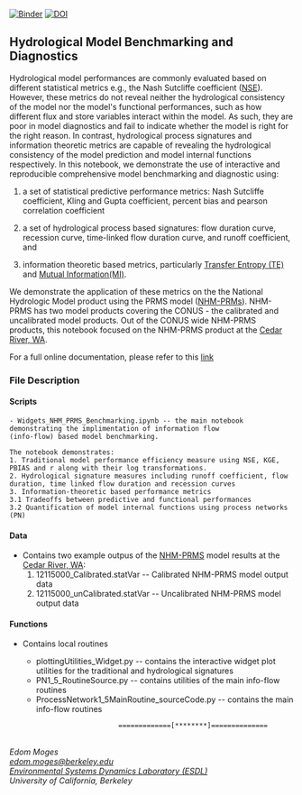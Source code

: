 [![Binder](https://mybinder.org/badge_logo.svg)](https://mybinder.org/v2/gh/EMscience/HydroBench/HEAD)
[![DOI](https://zenodo.org/badge/375593287.svg)](https://zenodo.org/badge/latestdoi/375593287)

## Hydrological Model Benchmarking and Diagnostics

Hydrological model performances are commonly evaluated based on different statistical metrics e.g., the Nash Sutcliffe 
coefficient ([NSE](https://en.wikipedia.org/wiki/Nash%E2%80%93Sutcliffe_model_efficiency_coefficient)). However, these metrics 
do not reveal neither the hydrological consistency of the model nor the model's functional performances, such as how different 
flux and store variables interact within the model. As such, they are poor in model diagnostics and fail to indicate whether 
the model is right for the right reason. In contrast, hydrological process signatures and information theoretic metrics are 
capable of revealing the hydrological consistency of the model prediction and model internal functions respectively. In this 
notebook, we demonstrate the use of interactive and reproducible comprehensive model benchmarking and diagnostic using:

1) a set of statistical predictive performance metrics: Nash Sutcliffe coefficient, Kling and Gupta coefficient, percent bias and pearson correlation coefficient

2) a set of hydrological process based signatures: flow duration curve, recession curve, time-linked flow duration curve, and runoff coefficient, and

3) information theoretic based metrics, particularly [Transfer Entropy (TE)](https://en.wikipedia.org/wiki/Transfer_entropy) and [Mutual Information(MI)](https://en.wikipedia.org/wiki/Mutual_information). 

We demonstrate the application of these metrics on the the National Hydrologic Model product using the PRMS model ([NHM-PRMs](https://www.sciencebase.gov/catalog/item/58af4f93e4b01ccd54f9f3da)). 
NHM-PRMS has two model products covering the CONUS - the calibrated and uncalibrated model products. 
Out of the CONUS wide NHM-PRMS products, this notebook focused on the NHM-PRMS product at the 
[Cedar River, WA](https://waterdata.usgs.gov/nwis/nwismap/?site_no=12115000&agency_cd=USGS). 

For a full online documentation, please refer to this [link](https://emscience.github.io/HydroBenchJBook/HydroBenchIntroduction.html)

### File Description

#### Scripts
	- Widgets_NHM_PRMS_Benchmarking.ipynb -- the main notebook demonstrating the implimentation of information flow 
	(info-flow) based model benchmarking.

	The notebook demonstrates:
	1. Traditional model performance efficiency measure using NSE, KGE, PBIAS and r along with their log transformations.
	2. Hydrological signature measures including runoff coefficient, flow duration, time linked flow duration and recession curves
	3. Information-theoretic based performance metrics
	3.1 Tradeoffs between predictive and functional performances
	3.2 Quantification of model internal functions using process networks (PN)


#### Data
- Contains two example outpus of the [NHM-PRMS](https://pubs.er.usgs.gov/publication/tm6B9) model results at the [Cedar River, WA](https://waterdata.usgs.gov/nwis/nwismap/?site_no=12115000&agency_cd=USGS):
	1. 12115000_Calibrated.statVar -- Calibrated NHM-PRMS model output data
	2. 12115000_unCalibrated.statVar -- Uncalibrated NHM-PRMS model output data


#### Functions 

- Contains local routines 

	- plottingUtilities_Widget.py -- contains the interactive widget plot utilities for the traditional and hydrological signatures
	- PN1_5_RoutineSource.py -- contains utilities of the main info-flow routines
	- ProcessNetwork1_5MainRoutine_sourceCode.py -- contains the main info-flow routines
>>
                               =============[********]============== 
\
*Edom Moges* \
*edom.moges@berkeley.edu* \
*[Environmental Systems Dynamics Laboratory (ESDL)](https://www.esdlberkeley.com/)*\
*University of California, Berkeley* 
